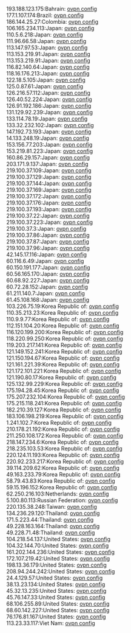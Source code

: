193.188.123.175:Bahrain: [ovpn config](vpn/193_188_123_175.ovpn)  
177.1.107.174:Brazil: [ovpn config](vpn/177_1_107_174.ovpn)  
186.144.25.27:Colombia: [ovpn config](vpn/186_144_25_27.ovpn)  
106.165.234.113:Japan: [ovpn config](vpn/106_165_234_113.ovpn)  
110.5.6.218:Japan: [ovpn config](vpn/110_5_6_218.ovpn)  
111.96.66.58:Japan: [ovpn config](vpn/111_96_66_58.ovpn)  
113.147.97.53:Japan: [ovpn config](vpn/113_147_97_53.ovpn)  
113.153.219.91:Japan: [ovpn config](vpn/113_153_219_91.ovpn)  
113.153.219.91:Japan: [ovpn config](vpn/113_153_219_91.ovpn)  
116.82.140.64:Japan: [ovpn config](vpn/116_82_140_64.ovpn)  
118.16.176.213:Japan: [ovpn config](vpn/118_16_176_213.ovpn)  
122.18.5.105:Japan: [ovpn config](vpn/122_18_5_105.ovpn)  
125.0.87.61:Japan: [ovpn config](vpn/125_0_87_61.ovpn)  
126.216.57.112:Japan: [ovpn config](vpn/126_216_57_112.ovpn)  
126.40.52.224:Japan: [ovpn config](vpn/126_40_52_224.ovpn)  
126.91.192.186:Japan: [ovpn config](vpn/126_91_192_186.ovpn)  
131.129.92.239:Japan: [ovpn config](vpn/131_129_92_239.ovpn)  
133.114.78.19:Japan: [ovpn config](vpn/133_114_78_19.ovpn)  
133.32.232.102:Japan: [ovpn config](vpn/133_32_232_102.ovpn)  
147.192.73.193:Japan: [ovpn config](vpn/147_192_73_193.ovpn)  
14.133.248.19:Japan: [ovpn config](vpn/14_133_248_19.ovpn)  
153.156.77.203:Japan: [ovpn config](vpn/153_156_77_203.ovpn)  
153.219.81.223:Japan: [ovpn config](vpn/153_219_81_223.ovpn)  
160.86.29.157:Japan: [ovpn config](vpn/160_86_29_157.ovpn)  
203.171.9.137:Japan: [ovpn config](vpn/203_171_9_137.ovpn)  
219.100.37.109:Japan: [ovpn config](vpn/219_100_37_109.ovpn)  
219.100.37.129:Japan: [ovpn config](vpn/219_100_37_129.ovpn)  
219.100.37.144:Japan: [ovpn config](vpn/219_100_37_144.ovpn)  
219.100.37.169:Japan: [ovpn config](vpn/219_100_37_169.ovpn)  
219.100.37.172:Japan: [ovpn config](vpn/219_100_37_172.ovpn)  
219.100.37.176:Japan: [ovpn config](vpn/219_100_37_176.ovpn)  
219.100.37.193:Japan: [ovpn config](vpn/219_100_37_193.ovpn)  
219.100.37.22:Japan: [ovpn config](vpn/219_100_37_22.ovpn)  
219.100.37.223:Japan: [ovpn config](vpn/219_100_37_223.ovpn)  
219.100.37.3:Japan: [ovpn config](vpn/219_100_37_3.ovpn)  
219.100.37.86:Japan: [ovpn config](vpn/219_100_37_86.ovpn)  
219.100.37.87:Japan: [ovpn config](vpn/219_100_37_87.ovpn)  
219.100.37.96:Japan: [ovpn config](vpn/219_100_37_96.ovpn)  
42.145.17.116:Japan: [ovpn config](vpn/42_145_17_116.ovpn)  
60.116.6.49:Japan: [ovpn config](vpn/60_116_6_49.ovpn)  
60.150.191.177:Japan: [ovpn config](vpn/60_150_191_177.ovpn)  
60.56.165.170:Japan: [ovpn config](vpn/60_56_165_170.ovpn)  
60.68.92.227:Japan: [ovpn config](vpn/60_68_92_227.ovpn)  
60.72.28.152:Japan: [ovpn config](vpn/60_72_28_152.ovpn)  
61.211.140.7:Japan: [ovpn config](vpn/61_211_140_7.ovpn)  
61.45.108.168:Japan: [ovpn config](vpn/61_45_108_168.ovpn)  
103.226.75.19:Korea Republic of: [ovpn config](vpn/103_226_75_19.ovpn)  
110.35.213.23:Korea Republic of: [ovpn config](vpn/110_35_213_23.ovpn)  
110.9.9.77:Korea Republic of: [ovpn config](vpn/110_9_9_77.ovpn)  
112.151.104.20:Korea Republic of: [ovpn config](vpn/112_151_104_20.ovpn)  
116.120.199.200:Korea Republic of: [ovpn config](vpn/116_120_199_200.ovpn)  
118.220.99.250:Korea Republic of: [ovpn config](vpn/118_220_99_250.ovpn)  
119.203.217.141:Korea Republic of: [ovpn config](vpn/119_203_217_141.ovpn)  
121.149.152.241:Korea Republic of: [ovpn config](vpn/121_149_152_241.ovpn)  
121.150.194.67:Korea Republic of: [ovpn config](vpn/121_150_194_67.ovpn)  
121.161.221.39:Korea Republic of: [ovpn config](vpn/121_161_221_39.ovpn)  
121.172.101.221:Korea Republic of: [ovpn config](vpn/121_172_101_221.ovpn)  
121.190.80.17:Korea Republic of: [ovpn config](vpn/121_190_80_17.ovpn)  
125.132.99.229:Korea Republic of: [ovpn config](vpn/125_132_99_229.ovpn)  
175.194.28.45:Korea Republic of: [ovpn config](vpn/175_194_28_45.ovpn)  
175.207.232.104:Korea Republic of: [ovpn config](vpn/175_207_232_104.ovpn)  
175.215.118.241:Korea Republic of: [ovpn config](vpn/175_215_118_241.ovpn)  
182.210.39.127:Korea Republic of: [ovpn config](vpn/182_210_39_127.ovpn)  
183.106.198.219:Korea Republic of: [ovpn config](vpn/183_106_198_219.ovpn)  
1.241.102.7:Korea Republic of: [ovpn config](vpn/1_241_102_7.ovpn)  
210.178.21.192:Korea Republic of: [ovpn config](vpn/210_178_21_192.ovpn)  
211.250.108.172:Korea Republic of: [ovpn config](vpn/211_250_108_172.ovpn)  
218.147.234.6:Korea Republic of: [ovpn config](vpn/218_147_234_6.ovpn)  
218.235.103.53:Korea Republic of: [ovpn config](vpn/218_235_103_53.ovpn)  
220.124.11.193:Korea Republic of: [ovpn config](vpn/220_124_11_193.ovpn)  
220.92.233.217:Korea Republic of: [ovpn config](vpn/220_92_233_217.ovpn)  
39.114.209.62:Korea Republic of: [ovpn config](vpn/39_114_209_62.ovpn)  
49.163.233.79:Korea Republic of: [ovpn config](vpn/49_163_233_79.ovpn)  
58.79.43.83:Korea Republic of: [ovpn config](vpn/58_79_43_83.ovpn)  
59.15.196.152:Korea Republic of: [ovpn config](vpn/59_15_196_152.ovpn)  
62.250.216.103:Netherlands: [ovpn config](vpn/62_250_216_103.ovpn)  
5.100.80.113:Russian Federation: [ovpn config](vpn/5_100_80_113.ovpn)  
220.135.38.248:Taiwan: [ovpn config](vpn/220_135_38_248.ovpn)  
134.236.29.120:Thailand: [ovpn config](vpn/134_236_29_120.ovpn)  
171.5.223.44:Thailand: [ovpn config](vpn/171_5_223_44.ovpn)  
49.228.163.164:Thailand: [ovpn config](vpn/49_228_163_164.ovpn)  
49.228.71.48:Thailand: [ovpn config](vpn/49_228_71_48.ovpn)  
104.218.54.137:United States: [ovpn config](vpn/104_218_54_137.ovpn)  
104.32.144.70:United States: [ovpn config](vpn/104_32_144_70.ovpn)  
161.202.144.236:United States: [ovpn config](vpn/161_202_144_236.ovpn)  
172.107.219.42:United States: [ovpn config](vpn/172_107_219_42.ovpn)  
198.13.36.179:United States: [ovpn config](vpn/198_13_36_179.ovpn)  
208.94.244.242:United States: [ovpn config](vpn/208_94_244_242.ovpn)  
24.4.129.57:United States: [ovpn config](vpn/24_4_129_57.ovpn)  
38.13.23.134:United States: [ovpn config](vpn/38_13_23_134.ovpn)  
45.32.13.235:United States: [ovpn config](vpn/45_32_13_235.ovpn)  
45.76.147.33:United States: [ovpn config](vpn/45_76_147_33.ovpn)  
68.106.255.89:United States: [ovpn config](vpn/68_106_255_89.ovpn)  
68.60.142.227:United States: [ovpn config](vpn/68_60_142_227.ovpn)  
76.176.81.167:United States: [ovpn config](vpn/76_176_81_167.ovpn)  
113.23.33.117:Viet Nam: [ovpn config](vpn/113_23_33_117.ovpn)  
